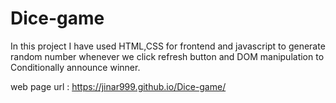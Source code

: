 # Dice-game
In this project I have used HTML,CSS for frontend and javascript to generate random number whenever we click refresh button and DOM manipulation to Conditionally announce winner.

web page url : https://jinar999.github.io/Dice-game/
